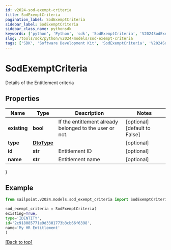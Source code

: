 ```yaml
---
id: v2024-sod-exempt-criteria
title: SodExemptCriteria
pagination_label: SodExemptCriteria
sidebar_label: SodExemptCriteria
sidebar_class_name: pythonsdk
keywords: ['python', 'Python', 'sdk', 'SodExemptCriteria', 'V2024SodExemptCriteria'] 
slug: /tools/sdk/python/v2024/models/sod-exempt-criteria
tags: ['SDK', 'Software Development Kit', 'SodExemptCriteria', 'V2024SodExemptCriteria']
---
```


# SodExemptCriteria

Details of the Entitlement criteria

## Properties

Name | Type | Description | Notes
------------ | ------------- | ------------- | -------------
**existing** | **bool** | If the entitlement already belonged to the user or not. | [optional] [default to False]
**type** | [**DtoType**](dto-type) |  | [optional] 
**id** | **str** | Entitlement ID | [optional] 
**name** | **str** | Entitlement name | [optional] 
}

## Example

```python
from sailpoint.v2024.models.sod_exempt_criteria import SodExemptCriteria

sod_exempt_criteria = SodExemptCriteria(
existing=True,
type='IDENTITY',
id='2c918085771e9d3301773b3cb66f6398',
name='My HR Entitlement'
)

```
[[Back to top]](#) 

